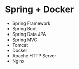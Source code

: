 # Spring + Docker

- Spring Framework
- Spring Boot
- Spring Data JPA
- Spring MVC
- Tomcat
- Docker
- Apache HTTP Server
- Nginx
